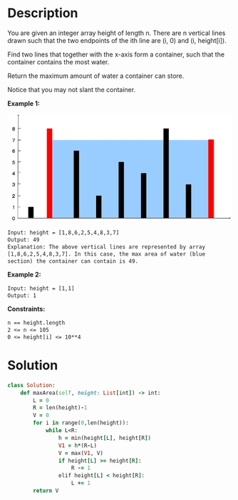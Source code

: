 # Description
You are given an integer array height of length n. There are n vertical lines drawn such that the two endpoints of the ith line are (i, 0) and (i, height[i]).

Find two lines that together with the x-axis form a container, such that the container contains the most water.

Return the maximum amount of water a container can store.

Notice that you may not slant the container.

**Example 1:**

![](https://github.com/JiayingLi0803/StrugglingLeetCode/blob/main/Figures/Problem11.jpg)

```
Input: height = [1,8,6,2,5,4,8,3,7]
Output: 49
Explanation: The above vertical lines are represented by array [1,8,6,2,5,4,8,3,7]. In this case, the max area of water (blue section) the container can contain is 49.
```
**Example 2:**
```
Input: height = [1,1]
Output: 1
```
**Constraints:**
```
n == height.length
2 <= n <= 105
0 <= height[i] <= 10**4
```
# Solution
```ruby
class Solution:
    def maxArea(self, height: List[int]) -> int:
        L = 0
        R = len(height)-1
        V = 0
        for i in range(0,len(height)):
            while L<R:
                h = min(height[L], height[R])
                V1 = h*(R-L)
                V = max(V1, V)
                if height[L] >= height[R]:
                    R -= 1
                elif height[L] < height[R]:
                    L += 1
        return V
```
